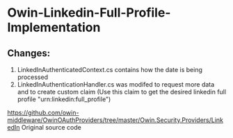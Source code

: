 Owin-Linkedin-Full-Profile-Implementation
=========================================
## Changes:

1. LinkedInAuthenticatedContext.cs contains how the date is being processed
2. LinkedInAuthenticationHandler.cs was modifed to request more data and to create custom claim (Use this claim to get the desired linkedin full profile "urn:linkedin:full_profile")

https://github.com/owin-middleware/OwinOAuthProviders/tree/master/Owin.Security.Providers/LinkedIn Original source code
